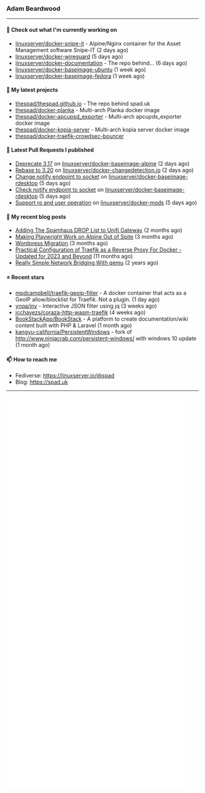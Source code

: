 ### Adam Beardwood
---
#### 👷 Check out what I'm currently working on

- [linuxserver/docker-snipe-it](https://github.com/linuxserver/docker-snipe-it) - Alpine/Nginx container for the Asset Management software Snipe-IT (2 days ago)
- [linuxserver/docker-wireguard](https://github.com/linuxserver/docker-wireguard) (5 days ago)
- [linuxserver/docker-documentation](https://github.com/linuxserver/docker-documentation) - The repo behind... (6 days ago)
- [linuxserver/docker-baseimage-ubuntu](https://github.com/linuxserver/docker-baseimage-ubuntu) (1 week ago)
- [linuxserver/docker-baseimage-fedora](https://github.com/linuxserver/docker-baseimage-fedora) (1 week ago)

#### 🌱 My latest projects

- [thespad/thespad.github.io](https://github.com/thespad/thespad.github.io) - The repo behind spad.uk
- [thespad/docker-planka](https://github.com/thespad/docker-planka) - Multi-arch Planka docker image
- [thespad/docker-apcupsd_exporter](https://github.com/thespad/docker-apcupsd_exporter) - Multi-arch apcupds_exporter docker image
- [thespad/docker-kopia-server](https://github.com/thespad/docker-kopia-server) - Multi-arch kopia server docker image 
- [thespad/docker-traefik-crowdsec-bouncer](https://github.com/thespad/docker-traefik-crowdsec-bouncer)

#### 🔨 Latest Pull Requests I published

- [Deprecate 3.17](https://github.com/linuxserver/docker-baseimage-alpine/pull/247) on [linuxserver/docker-baseimage-alpine](https://github.com/linuxserver/docker-baseimage-alpine) (2 days ago)
- [Rebase to 3.20](https://github.com/linuxserver/docker-changedetection.io/pull/23) on [linuxserver/docker-changedetection.io](https://github.com/linuxserver/docker-changedetection.io) (2 days ago)
- [Change notify endpoint to socket](https://github.com/linuxserver/docker-baseimage-rdesktop/pull/65) on [linuxserver/docker-baseimage-rdesktop](https://github.com/linuxserver/docker-baseimage-rdesktop) (5 days ago)
- [Check notify endpoint to socket](https://github.com/linuxserver/docker-baseimage-rdesktop/pull/64) on [linuxserver/docker-baseimage-rdesktop](https://github.com/linuxserver/docker-baseimage-rdesktop) (5 days ago)
- [Support ro and user operation](https://github.com/linuxserver/docker-mods/pull/917) on [linuxserver/docker-mods](https://github.com/linuxserver/docker-mods) (5 days ago)

#### 📜 My recent blog posts

- [Adding The Spamhaus DROP List to Unifi Gateway](https://www.spad.uk/posts/adding-spamhaus-drop-list-to-unifi-gateway/) (2 months ago)
- [Making Playwright Work on Alpine Out of Spite](https://www.spad.uk/posts/making-playwright-work-on-alpine-out-of-spite/) (3 months ago)
- [Wordpress Migration](https://www.spad.uk/posts/wordpress-migration/) (3 months ago)
- [Practical Configuration of Traefik as a Reverse Proxy For Docker - Updated for 2023 and Beyond](https://www.spad.uk/posts/practical-configuration-of-traefik-as-a-reverse-proxy-for-docker-updated-for-2023/) (11 months ago)
- [Really Simple Network Bridging With qemu](https://www.spad.uk/posts/really-simple-network-bridging-with-qemu/) (2 years ago)

#### ⭐ Recent stars

- [mpdcampbell/traefik-geoip-filter](https://github.com/mpdcampbell/traefik-geoip-filter) - A docker container that acts as a GeoIP allow/blocklist for Traefik. Not a plugin. (1 day ago)
- [ynqa/jnv](https://github.com/ynqa/jnv) - Interactive JSON filter using jq (3 weeks ago)
- [jcchavezs/coraza-http-wasm-traefik](https://github.com/jcchavezs/coraza-http-wasm-traefik) (4 weeks ago)
- [BookStackApp/BookStack](https://github.com/BookStackApp/BookStack) - A platform to create documentation/wiki content built with PHP &amp; Laravel (1 month ago)
- [kangyu-california/PersistentWindows](https://github.com/kangyu-california/PersistentWindows) - fork of http://www.ninjacrab.com/persistent-windows/ with windows 10 update (1 month ago)

#### 📫 How to reach me
- Fediverse: https://linuxserver.io/@spad
- Blog: https://spad.uk
---
<img src="https://raw.githubusercontent.com/thespad/thespad/main/github-metrics.svg">
